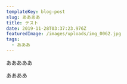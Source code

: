 ```yaml
---
templateKey: blog-post
slug: ああああ
title: テスト
date: 2019-11-28T03:37:23.976Z
featuredImage: /images/uploads/img_0062.jpg
tags:
  - あああ
---
```

あああああ

ああああ

